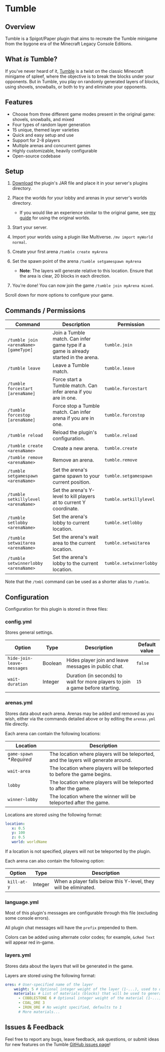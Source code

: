 # Tumble  

## Overview  

Tumble is a Spigot/Paper plugin that aims to recreate the Tumble minigame from the bygone era of the Minecraft Legacy Console Editions.  

## What *is* Tumble?

If you've never heard of it, [Tumble](https://minecraft.wiki/w/tumble) is a twist on the classic Minecraft minigame of spleef, where the objective is to break the blocks under your opponents. 
But in Tumble, you play on randomly generated layers of blocks, using shovels, snowballs, or both to try and eliminate your opponents.

## Features  

- Choose from three different game modes present in the original game: shovels, snowballs, and mixed
- Four types of random layer generation
- 15 unique, themed layer varieties
- Quick and easy setup and use
- Support for 2-8 players
- Multiple arenas and concurrent games
- Highly customizable, heavily configurable
- Open-source codebase

## Setup

1. [Download](https://github.com/MylesAndMore/Tumble/releases) the plugin's JAR file and place it in your server's plugins directory.
2. Place the worlds for your lobby and arenas in your server's worlds directory.
    - If you would like an experience similar to the original game, see [my guide](OG_GUIDE.md) for using the original worlds.  

3. Start your server.
4. Import your worlds using a plugin like Multiverse. ```/mv import myWorld normal```.
5. Create your first arena `/tumble create myArena`
6. Set the spawn point of the arena `/tumble setgamespawn myArena`
   - **Note**: The layers will generate relative to this location. Ensure that the area is clear, 20 blocks in each direction.

7. You're done! You can now join the game ```/tumble join myArena mixed```.

Scroll down for more options to configure your game.  

## Commands / Permissions

| Command                               | Description                                                                         | Permission              |
|---------------------------------------|-------------------------------------------------------------------------------------|-------------------------|
| `/tumble join <arenaName> [gameType]` | Join a Tumble match. Can infer game type if a game is already started in the arena. | `tumble.join`           |
| `/tumble leave`                       | Leave a Tumble match.                                                               | `tumble.leave`          |
| `/tumble forcestart [arenaName]`      | Force start a Tumble match. Can infer arena if you are in one.                      | `tumble.forcestart`     |
| `/tumble forcestop [arenaName]`       | Force stop a Tumble match. Can infer arena if you are in one.                       | `tumble.forcestop`      |
| `/tumble reload`                      | Reload the plugin's configuration.                                                  | `tumble.reload`         |
| `/tumble create <arenaName>`          | Create a new arena.                                                                 | `tumble.create`         |
| `/tumble remove <arenaName>`          | Remove an arena.                                                                    | `tumble.remove`         |
| `/tumble setgamespawn <arenaName>`    | Set the arena's game spawn to your current position.                                | `tumble.setgamespawn`   |
| `/tumble setkillylevel <arenaName>`   | Set the arena's Y-level to kill players at to current Y coordinate.                 | `tumble.setkillylevel`  |
| `/tumble setlobby <arenaName>`        | Set the arena's lobby to current location.                                          | `tumble.setlobby`       |
| `/tumble setwaitarea <arenaName>`     | Set the arena's wait area to the current location.                                  | `tumble.setwaitarea`    |
| `/tumble setwinnerlobby <arenaName>`  | Set the arena's lobby to the current location.                                      | `tumble.setwinnerlobby` |

Note that the `/tmbl` command can be used as a shorter alias to `/tumble`.

## Configuration  
Configuration for this plugin is stored in three files:

### config.yml
Stores general settings.

| Option                     | Type    | Description                                                                    | Default value |
|----------------------------|---------|--------------------------------------------------------------------------------|---------------|
| `hide-join-leave-messages` | Boolean | Hides player join and leave messages in public chat.                           | `false`       |
| `wait-duration`            | Integer | Duration (in seconds) to wait for more players to join a game before starting. | `15`          |

### arenas.yml
Stores data about each arena.
Arenas may be added and removed as you wish, either via the commands detailed above or by editing the `arenas.yml` file directly.

Each arena can contain the following locations:

| Location                 | Description                                                                         |
|--------------------------|-------------------------------------------------------------------------------------|
| `game-spawn` **Required* | The location where players will be teleported, and the layers will generate around. |
| `wait-area`              | The location where players will be teleported to before the game begins.            |
| `lobby`                  | The location where players will be teleported to after the game.                    |
| `winner-lobby`           | The location where the winner will be teleported after the game.                    |

Locations are stored using the following format:
```yaml
location:
   x: 0.5
   y: 100
   z: 0.5
   world: worldName
```
If a location is not specified, players will not be teleported by the plugin.

Each arena can also contain the following option:

| Option      | Type    | Description                                                      |
|-------------|---------|------------------------------------------------------------------|
| `kill-at-y` | Integer | When a player falls below this Y-level, they will be eliminated. |

### language.yml
Most of this plugin's messages are configurable through this file (excluding some console errors).

All plugin chat messages will have the `prefix` prepended to them. 

Colors can be added using alternate color codes; for example, `&cRed Text` will appear red in-game.

### layers.yml
Stores data about the layers that will be generated in the game.

Layers are stored using the following format:
```yaml
ores: # User-specified name of the layer
    weight: 5 # Optional integer weight of the layer (1-...), used to determine how often it will be selected
    materials: # List of materials (blocks) that will be used to generate the layer
      - COBBLESTONE 6 # Optional integer weight of the material (1-...), used to determine how often it will be selected within the layer
      - COAL_ORE 3
      - IRON_ORE # No weight specified, defaults to 1
      # More materials...
```

## Issues & Feedback  

Feel free to report any bugs, leave feedback, ask questions, or submit ideas for new features on the Tumble [GitHub issues page](https://github.com/MylesAndMore/tumble/issues/new)!  
